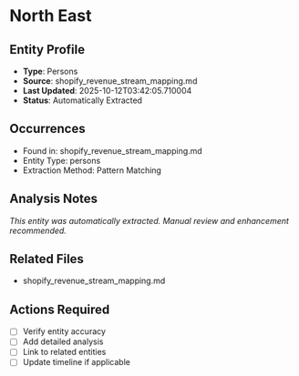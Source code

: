# North East

## Entity Profile
- **Type**: Persons
- **Source**: shopify_revenue_stream_mapping.md
- **Last Updated**: 2025-10-12T03:42:05.710004
- **Status**: Automatically Extracted

## Occurrences
- Found in: shopify_revenue_stream_mapping.md
- Entity Type: persons
- Extraction Method: Pattern Matching

## Analysis Notes
*This entity was automatically extracted. Manual review and enhancement recommended.*

## Related Files
- shopify_revenue_stream_mapping.md

## Actions Required
- [ ] Verify entity accuracy
- [ ] Add detailed analysis
- [ ] Link to related entities
- [ ] Update timeline if applicable
